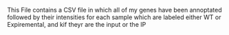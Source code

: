 This File contains a CSV file in which all of my genes have been annoptated followed by their intensities for each sample which are labeled either WT or Expiremental, and kif theyr are the input or the IP
